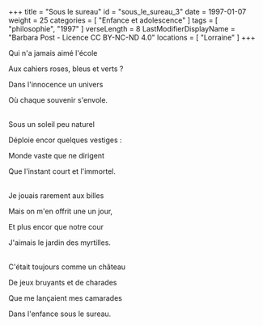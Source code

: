 +++
title = "Sous le sureau"
id = "sous_le_sureau_3"
date = 1997-01-07
weight = 25
categories = [ "Enfance et adolescence" ]
tags = [ "philosophie", "1997" ]
verseLength = 8
LastModifierDisplayName = "Barbara Post - Licence CC BY-NC-ND 4.0"
locations = [ "Lorraine" ]
+++

Qui n'a jamais aimé l'école

Aux cahiers roses, bleus et verts ?

Dans l'innocence un univers

Où chaque souvenir s'envole.

 \
Sous un soleil peu naturel

Déploie encor quelques vestiges :

Monde vaste que ne dirigent

Que l'instant court et l'immortel.

 \
Je jouais rarement aux billes

Mais on m'en offrit une un jour,

Et plus encor que notre cour

J'aimais le jardin des myrtilles.

 \
C'était toujours comme un château

De jeux bruyants et de charades

Que me lançaient mes camarades

Dans l'enfance sous le sureau.
